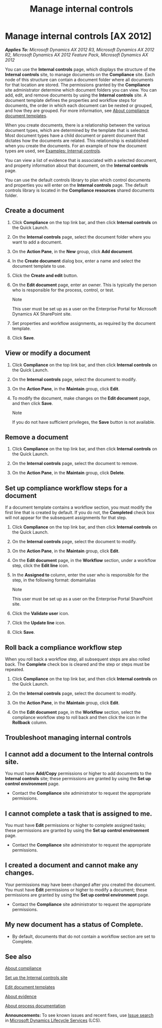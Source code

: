 ﻿---
title: Manage internal controls
TOCTitle: Manage internal controls
ms:assetid: fa736577-3037-4eee-ac31-c4bd803a7c8c
ms:mtpsurl: https://technet.microsoft.com/en-us/library/Hh299231(v=AX.60)
ms:contentKeyID: 36384337
ms.date: 05/01/2014
mtps_version: v=AX.60
f1_keywords:
- controls
- EditDocument
---

# Manage internal controls [AX 2012]


_**Applies To:** Microsoft Dynamics AX 2012 R3, Microsoft Dynamics AX 2012 R2, Microsoft Dynamics AX 2012 Feature Pack, Microsoft Dynamics AX 2012_

You can use the **Internal controls** page, which displays the structure of the **Internal controls** site, to manage documents on the **Compliance** site. Each node of this structure can contain a document folder where all documents for that location are stored. The permissions granted by the **Compliance** site administrator determine which document folders you can view. You can add, edit, and remove documents by using the **Internal controls** site. A document template defines the properties and workflow steps for documents, the order in which each document can be nested or grouped, and how they are grouped. For more information, see [About compliance document templates](about-compliance-document-templates.md).

When you create documents, there is a relationship between the various document types, which are determined by the template that is selected. Most document types have a child document or parent document that dictates how the documents are related. This relationship is established when you create the documents. For an example of how the document types are used, see [Examples: Internal controls](examples-internal-controls.md).

You can view a list of evidence that is associated with a selected document, and property information about that document, on the **Internal controls** page.

You can use the default controls library to plan which control documents and properties you will enter on the **Internal controls** page. The default controls library is located in the **Compliance resources** shared documents folder.

## Create a document

1.  Click **Compliance** on the top link bar, and then click **Internal controls** on the Quick Launch.

2.  On the **Internal controls** page, select the document folder where you want to add a document.

3.  On the **Action Pane**, in the **New** group, click **Add document**.

4.  In the **Create document** dialog box, enter a name and select the document template to use.

5.  Click the **Create and edit** button.

6.  On the **Edit document** page, enter an owner. This is typically the person who is responsible for the process, control, or test.
    

    > [!NOTE]
    > <P>This user must be set up as a user on the Enterprise Portal for Microsoft Dynamics AX SharePoint site.</P>



7.  Set properties and workflow assignments, as required by the document template.

8.  Click **Save**.

## View or modify a document

1.  Click **Compliance** on the top link bar, and then click **Internal controls** on the Quick Launch.

2.  On the **Internal controls** page, select the document to modify.

3.  On the **Action Pane**, in the **Maintain** group, click **Edit**.

4.  To modify the document, make changes on the **Edit document** page, and then click **Save**.
    

    > [!NOTE]
    > <P>If you do not have sufficient privileges, the <STRONG>Save</STRONG> button is not available.</P>



## Remove a document

1.  Click **Compliance** on the top link bar, and then click **Internal controls** on the Quick Launch.

2.  On the **Internal controls** page, select the document to remove.

3.  On the **Action Pane**, in the **Maintain** group, click **Delete**.

## Set up compliance workflow steps for a document

If a document template contains a workflow section, you must modify the first line that is created by default. If you do not, the **Completed** check box will not appear for the subsequent assignments for that step.

1.  Click **Compliance** on the top link bar, and then click **Internal controls** on the Quick Launch.

2.  On the **Internal controls** page, select the document to modify.

3.  On the **Action Pane**, in the **Maintain** group, click **Edit**.

4.  On the **Edit document** page, in the **Workflow** section, under a workflow step, click the **Edit line** icon.

5.  In the **Assigned to** column, enter the user who is responsible for the step, in the following format: domain\\alias
    

    > [!NOTE]
    > <P>This user must be set up as a user on the Enterprise Portal SharePoint site.</P>



6.  Click the **Validate user** icon.

7.  Click the **Update line** icon.

8.  Click **Save**.

## Roll back a compliance workflow step

When you roll back a workflow step, all subsequent steps are also rolled back. The **Complete** check box is cleared and the step or steps must be repeated.

1.  Click **Compliance** on the top link bar, and then click **Internal controls** on the Quick Launch.

2.  On the **Internal controls** page, select the document to modify.

3.  On the **Action Pane**, in the **Maintain** group, click **Edit**.

4.  On the **Edit document** page, in the **Workflow** section, select the compliance workflow step to roll back and then click the icon in the **Rollback** column.

## Troubleshoot managing internal controls

## I cannot add a document to the Internal controls site.

You must have **Add/Copy** permissions or higher to add documents to the **Internal controls** site; these permissions are granted by using the **Set up control environment** page.

  - Contact the **Compliance** site administrator to request the appropriate permissions.

## I cannot complete a task that is assigned to me.

You must have **Edit** permissions or higher to complete assigned tasks; these permissions are granted by using the **Set up control environment** page.

  - Contact the **Compliance** site administrator to request the appropriate permissions.

## I created a document and cannot make any changes.

Your permissions may have been changed after you created the document. You must have **Edit** permissions or higher to modify a document; these permissions are granted by using the **Set up control environment** page.

  - Contact the **Compliance** site administrator to request the appropriate permissions.

## My new document has a status of Complete.

  - By default, documents that do not contain a workflow section are set to Complete.

## See also

[About compliance](about-compliance.md)

[Set up the Internal controls site](set-up-the-internal-controls-site.md)

[Edit document templates](edit-document-templates.md)

[About evidence](about-evidence.md)

[About process documentation](about-process-documentation.md)

  
**Announcements:** To see known issues and recent fixes, use [Issue search](http://go.microsoft.com/fwlink/?linkid=389258) in [Microsoft Dynamics Lifecycle Services](http://go.microsoft.com/fwlink/?linkid=306505) (LCS).

